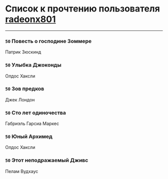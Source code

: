 # Список к прочтению пользователя [radeonx801](http://vk.com/id973496)
---

### `50` Повесть о господине Зоммере
Патрик Зюскинд

### `50` Улыбка Джоконды
Олдос Хаксли

### `50` Зов предков
Джек Лондон

### `50` Сто лет одиночества
Габриэль Гарсиа Маркес

### `50` Юный Архимед
Олдос Хаксли

### `50` Этот неподражаемый Дживс
Пелам Вудхаус

